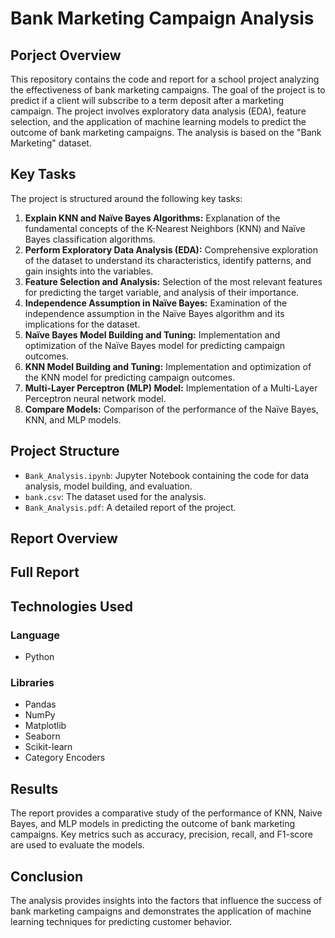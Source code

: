# Bank Marketing Campaign Analysis

## Porject Overview

This repository contains the code and report for a school project analyzing the effectiveness of bank marketing campaigns. The goal of the project is to predict if a client will subscribe to a term deposit after a marketing campaign.
The project involves exploratory data analysis (EDA), feature selection, and the application of machine learning models to predict the outcome of bank marketing campaigns. The analysis is based on the "Bank Marketing" dataset.

## Key Tasks

The project is structured around the following key tasks:

1.  **Explain KNN and Naïve Bayes Algorithms:** Explanation of the fundamental concepts of the K-Nearest Neighbors (KNN) and Naïve Bayes classification algorithms.
2.  **Perform Exploratory Data Analysis (EDA):** Comprehensive exploration of the dataset to understand its characteristics, identify patterns, and gain insights into the variables.
3.  **Feature Selection and Analysis:** Selection of the most relevant features for predicting the target variable, and analysis of their importance.
4.  **Independence Assumption in Naïve Bayes:** Examination of the independence assumption in the Naïve Bayes algorithm and its implications for the dataset.
5.  **Naïve Bayes Model Building and Tuning:** Implementation and optimization of the Naïve Bayes model for predicting campaign outcomes.
6.  **KNN Model Building and Tuning:** Implementation and optimization of the KNN model for predicting campaign outcomes.
7.  **Multi-Layer Perceptron (MLP) Model:** Implementation of a Multi-Layer Perceptron neural network model.
8.  **Compare Models:** Comparison of the performance of the Naïve Bayes, KNN, and MLP models.

## Project Structure

* `Bank_Analysis.ipynb`: Jupyter Notebook containing the code for data analysis, model building, and evaluation.
* `bank.csv`: The dataset used for the analysis.
* `Bank_Analysis.pdf`:  A detailed report of the project.

## Report Overview
## Full Report

## Technologies Used
### Language
* Python
### Libraries
* Pandas
* NumPy
* Matplotlib
* Seaborn
* Scikit-learn
* Category Encoders

## Results

The report provides a comparative study of the performance of KNN, Naive Bayes, and MLP models in predicting the outcome of bank marketing campaigns. Key metrics such as accuracy, precision, recall, and F1-score are used to evaluate the models.

## Conclusion

The analysis provides insights into the factors that influence the success of bank marketing campaigns and demonstrates the application of machine learning techniques for predicting customer behavior.
